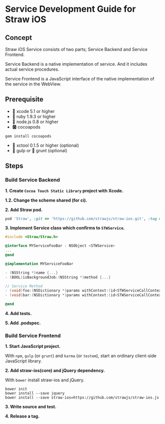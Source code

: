 # Service Development Guide for Straw iOS

## Concept

Straw iOS Service consists of two parts; Service Backend and Service Frontend.

Service Backend is a native implementation of service. And it includes actual service procedures.

Service Frontend is a JavaScript interface of the native implementation of the service in the WebView.


## Prerequisite

- :potable_water: xcode 5.1 or higher
- :red_circle: ruby 1.9.3 or higher
- :green_apple: node.js 0.8 or higher
- :o2: cocoapods
```
gem install cocoapods
```
- :custard: xctool 0.1.5 or higher (optional)
- :tropical_drink: gulp or :boar: grunt (optional)

## Steps

### Build Service Backend

**1. Create `Cocoa Touch Static Library` project with Xcode.**

**1.2. Change the scheme shared (for ci).**

**2. Add Straw pod.**

```ruby
pod 'Straw', :git => 'https://github.com/strawjs/straw-ios.git', :tag => 'v0.3.5'
```

**3. Implement Service class which confirms to `STWService`.**

```objective-c
#include <Straw/Straw.h>

@interface MYServiceFooBar : NSObject <STWService>
...
@end
```

```objective-c
@implementation MYServiceFooBar

- (NSString *)name {...}
- (BOOL)isBackgroundJob:(NSString *)method {...}

// Service Method
- (void)foo:(NSDictionary *)params withContext:(id<STWServiceCallContext>)context {...}
- (void)bar:(NSDictionary *)params withContext:(id<STWServiceCallContext>)context {...}

@end
```

**4. Add tests.**

**5. Add .podspec.**

### Build Service Frontend

**1. Start JavaScript project.**

With `npm`, `gulp` (or `grunt`) and `karma` (or `testem`), start an ordinary client-side JavaScript library.

**2. Add straw-ios(core) and jQuery dependency.**

With `bower` install straw-ios and jQuery.

```
bower init
bower install --save jquery
bower install --save straw-ios=https://github.com/strawjs/straw-ios.js
```

**3. Write source and test.**

**4. Release a tag.**
